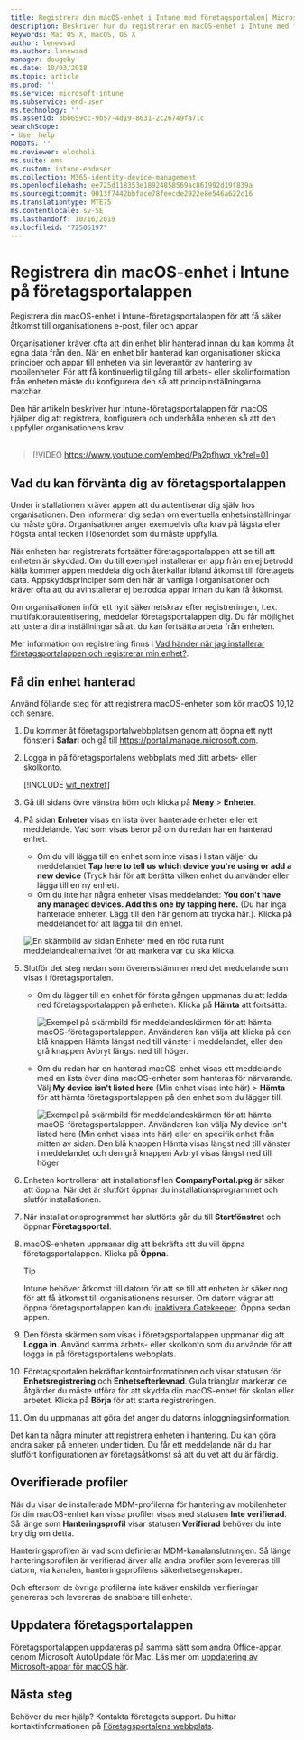 ```yaml
---
title: Registrera din macOS-enhet i Intune med företagsportalen| Microsoft Docs
description: Beskriver hur du registrerar en macOS-enhet i Intune med företagsportalappen
keywords: Mac OS X, macOS, OS X
author: lenewsad
ms.author: lanewsad
manager: dougeby
ms.date: 10/03/2018
ms.topic: article
ms.prod: ''
ms.service: microsoft-intune
ms.subservice: end-user
ms.technology: ''
ms.assetid: 3bb659cc-9b57-4d19-8631-2c26749fa71c
searchScope:
- User help
ROBOTS: ''
ms.reviewer: elocholi
ms.suite: ems
ms.custom: intune-enduser
ms.collection: M365-identity-device-management
ms.openlocfilehash: ee725d118353e18924858569ac861992d19f839a
ms.sourcegitcommit: 9013f7442bbface78feecde2922e8e546a622c16
ms.translationtype: MTE75
ms.contentlocale: sv-SE
ms.lasthandoff: 10/16/2019
ms.locfileid: "72506197"
---
```

# <a name="enroll-your-macos-device-in-intune-with-the-company-portal-app"></a>Registrera din macOS-enhet i Intune på företagsportalappen

Registrera din macOS-enhet i Intune-företagsportalappen för att få säker åtkomst till organisationens e-post, filer och appar.

Organisationer kräver ofta att din enhet blir hanterad innan du kan komma åt egna data från den. När en enhet blir hanterad kan organisationer skicka principer och appar till enheten via sin leverantör av hantering av mobilenheter. För att få kontinuerlig tillgång till arbets- eller skolinformation från enheten måste du konfigurera den så att principinställningarna matchar.  

Den här artikeln beskriver hur Intune-företagsportalappen för macOS hjälper dig att registrera, konfigurera och underhålla enheten så att den uppfyller organisationens krav.  
</br>
> [!VIDEO https://www.youtube.com/embed/Pa2pfhwq_yk?rel=0]

## <a name="what-to-expect-from-the-company-portal-app"></a>Vad du kan förvänta dig av företagsportalappen

Under installationen kräver appen att du autentiserar dig själv hos organisationen. Den informerar dig sedan om eventuella enhetsinställningar du måste göra. Organisationer anger exempelvis ofta krav på lägsta eller högsta antal tecken i lösenordet som du måste uppfylla.    

När enheten har registrerats fortsätter företagsportalappen att se till att enheten är skyddad. Om du till exempel installerar en app från en ej betrodd källa kommer appen meddela dig och återkallar ibland åtkomst till företagets data. Appskyddsprinciper som den här är vanliga i organisationer och kräver ofta att du avinstallerar ej betrodda appar innan du kan få åtkomst.

Om organisationen inför ett nytt säkerhetskrav efter registreringen, t.ex. multifaktorautentisering, meddelar företagsportalappen dig. Du får möjlighet att justera dina inställningar så att du kan fortsätta arbeta från enheten.  

Mer information om registrering finns i [Vad händer när jag installerar företagsportalappen och registrerar min enhet?](what-happens-if-you-install-the-Company-Portal-app-and-enroll-your-device-in-intune-macos.md).  

## <a name="get-your-device-managed"></a>Få din enhet hanterad  
Använd följande steg för att registrera macOS-enheter som kör macOS 10,12 och senare.   


1. Du kommer åt företagsportalwebbplatsen genom att öppna ett nytt fönster i __Safari__ och gå till https://portal.manage.microsoft.com.  

2. Logga in på företagsportalens webbplats med ditt arbets- eller skolkonto.

   [!INCLUDE [wit_nextref](includes/end-user-password-guidance.md)]


3. Gå till sidans övre vänstra hörn och klicka på **Meny** > **Enheter**.  

4. På sidan __Enheter__ visas en lista över hanterade enheter eller ett meddelande. Vad som visas beror på om du redan har en hanterad enhet. 
    * Om du vill lägga till en enhet som inte visas i listan väljer du meddelandet **Tap here to tell us which device you're using or add a new device** (Tryck här för att berätta vilken enhet du använder eller lägga till en ny enhet).
    * Om du inte har några enheter visas meddelandet: **You don't have any managed devices. Add this one by tapping here.** (Du har inga hanterade enheter. Lägg till den här genom att trycka här.). Klicka på meddelandet för att lägga till din enhet.  

     ![En skärmbild av sidan Enheter med en röd ruta runt meddelandealternativet för att markera var du ska klicka.](./media/CP-enroll-MACOS-1808.png)  
5. Slutför det steg nedan som överensstämmer med det meddelande som visas i företagsportalen.  
    * Om du lägger till en enhet för första gången uppmanas du att ladda ned företagsportalappen på enheten. Klicka på **Hämta** att fortsätta.  

         ![Exempel på skärmbild för meddelandeskärmen för att hämta macOS-företagsportalappen. Användaren kan välja att klicka på den blå knappen Hämta längst ned till vänster i meddelandet, eller den grå knappen Avbryt längst ned till höger.](./media/CP-enroll-download-macOS-1808.png)  

    * Om du redan har en hanterad macOS-enhet visas ett meddelande med en lista över dina macOS-enheter som hanteras för närvarande. Välj **My device isn't listed here** (Min enhet visas inte här) > **Hämta** för att hämta företagsportalappen på den enhet som du lägger till.  

         ![Exempel på skärmbild för meddelandeskärmen för att hämta macOS-företagsportalappen. Användaren kan välja *My device isn't listed here* (Min enhet visas inte här) eller en specifik enhet från mitten av sidan. Den blå knappen Hämta visas längst ned till vänster i meddelandet och den grå knappen Avbryt visas längst ned till höger](./media/cp-mac-os-device-isnt-here-1808.png)  

6. Enheten kontrollerar att installationsfilen **CompanyPortal.pkg** är säker att öppna. När det är slutfört öppnar du installationsprogrammet och slutför installationen.  

7. När installationsprogrammet har slutförts går du till **Startfönstret** och öppnar **Företagsportal**.  

8. macOS-enheten uppmanar dig att bekräfta att du vill öppna företagsportalappen. Klicka på **Öppna**.  

   > [!TIP]
   > Intune behöver åtkomst till datorn för att se till att enheten är säker nog för att få åtkomst till organisationens resurser. Om datorn vägrar att öppna företagsportalappen kan du [inaktivera Gatekeeper](https://support.apple.com/HT202491). Öppna sedan appen.

9. Den första skärmen som visas i företagsportalappen uppmanar dig att **Logga in**. Använd samma arbets- eller skolkonto som du använde för att logga in på företagsportalens webbplats.

10. Företagsportalen bekräftar kontoinformationen och visar statusen för **Enhetsregistrering** och **Enhetsefterlevnad**. Gula trianglar markerar de åtgärder du måste utföra för att skydda din macOS-enhet för skolan eller arbetet. Klicka på **Börja** för att starta registreringen. 

11. Om du uppmanas att göra det anger du datorns inloggningsinformation.  

Det kan ta några minuter att registrera enheten i hantering. Du kan göra andra saker på enheten under tiden. Du får ett meddelande när du har slutfört konfigurationen av företagsåtkomst så att du vet att du är färdig.  

## <a name="unverified-profiles"></a>Overifierade profiler
När du visar de installerade MDM-profilerna för hantering av mobilenheter för din macOS-enhet kan vissa profiler visas med statusen **Inte verifierad**. Så länge som **Hanteringsprofil** visar statusen **Verifierad** behöver du inte bry dig om detta.  

Hanteringsprofilen är vad som definierar MDM-kanalanslutningen. Så länge hanteringsprofilen är verifierad ärver alla andra profiler som levereras till datorn, via kanalen, hanteringsprofilens säkerhetsegenskaper.

Och eftersom de övriga profilerna inte kräver enskilda verifieringar genereras och levereras de snabbare till enheter. 

## <a name="updating-the-company-portal-app"></a>Uppdatera företagsportalappen

Företagsportalappen uppdateras på samma sätt som andra Office-appar, genom Microsoft AutoUpdate för Mac. Läs mer om [uppdatering av Microsoft-appar för macOS här](https://support.office.com/article/Check-for-Office-for-Mac-updates-automatically-bfd1e497-c24d-4754-92ab-910a4074d7c1).  

## <a name="next-steps"></a>Nästa steg  
Behöver du mer hjälp? Kontakta företagets support. Du hittar kontaktinformationen på [Företagsportalens webbplats](https://go.microsoft.com/fwlink/?linkid=2010980).  



